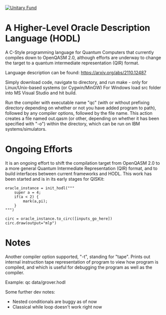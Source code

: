 [![Unitary Fund](https://img.shields.io/badge/Supported%20By-UNITARY%20FUND-brightgreen.svg?style=for-the-badge)](http://unitary.fund)

# A Higher-Level Oracle Description Language (HODL)

A C-Style programming language for Quantum Computers that currently compiles down to OpenQASM 2.0, although efforts are underway to change the target to a quantum intermediate representation (QIR) format.

Language description can be found: https://arxiv.org/abs/2110.12487

Simply download code, navigate to directory, and run make - only for Linux/Unix-based systems (or Cygwin/MinGW) For Windows load src folder into MS Visual Studio and hit build.

Run the compiler with executable name "qc" (with or without prefixing directory depending on whether or not you have added program to path), followed by any compiler options, followed by the file name. This action creates a file named out.qasm (or other, depending on whether it has been specified with "-o") within the directory, which can be run on IBM systems/simulators.

# Ongoing Efforts

It is an ongoing effort to shift the compilation target from OpenQASM 2.0 to a more general Quantum Intermediate Representation (QIR) format, and to build interfaces between current frameworks and HODL. This work has been started and is in its early stages for QISKit:
     
    oracle_instance = init_hodl("""
        super a = 4;
        if(a < 2) {
            mark(a,pi);
        }
    """)
	
	circ = oracle_instance.to_circ([inputs_go_here])
	circ.draw(output="mlp")
	

# Notes

Another compiler option supported, "-t", standing for "tape". Prints out internal instruction tape representation of program to view how program is compiled, and which is useful for debugging the program as well as the compiler.

Example: qc data/grover.hodl

Some further dev notes:

- Nested conditionals are buggy as of now
- Classical while loop doesn't work right now
